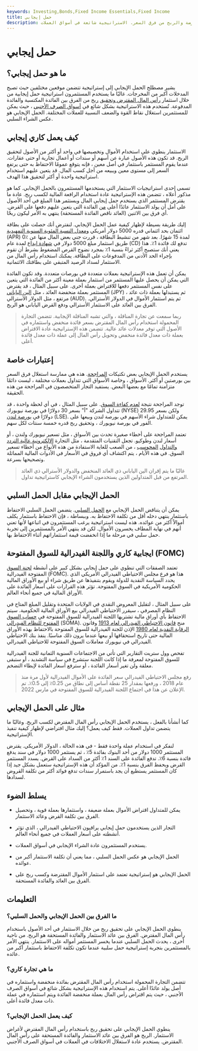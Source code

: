 ```yaml
---
keywords: Investing,Bonds,Fixed Income Essentials,Fixed Income
title: حمل إيجابي
description: الشراء الإيجابي هو ممارسة الاستثمار بأموال مقترضة والربح من فرق السعر. الاستراتيجية شائعة في أسواق العملات.
---
```


# حمل إيجابي
## ما هو حمل إيجابي؟

يشير مصطلح الحمل الإيجابي إلى إستراتيجية تتضمن موقعين مختلفين حيث تصبح المدخلات أكبر من المخرجات. غالبًا ما يستخدم المستثمرون استراتيجية حمل إيجابية من خلال استثمار [رأس المال المقترض وتحقيق](/borrowed-capital) [ربح](/borrowed-capital) من الفرق بين الفائدة المكتسبة والفائدة المدفوعة. تُستخدم هذه الاستراتيجية بشكل شائع في [أسواق الصرف الأجنبي](/foreign-exchange-markets) ، حيث يمكن للمستثمرين استغلال نقاط القوة والضعف النسبية للعملات المختلفة. الحمل الإيجابي هو عكس الشراء السلبي.

## كيف يعمل كاري إيجابي

الاستثمار ينطوي على استخدام الأموال وتخصيصها في واحد أو أكثر من الأصول لتحقيق الربح. قد تكون هذه الأصول عبارة عن أسهم أو سندات أو أعمال تجارية أو حتى عقارات. عندما يقوم المستثمر باستثمار في أصل معين ، فإنه يتوقع عمومًا الاحتفاظ به حتى يرتفع السعر إلى مستوى معين ويبيعه من أجل كسب المال. قد يتعين عليهم استخدام استراتيجية واحدة أو أكثر لتحقيق هذا الهدف.

تسمى إحدى استراتيجيات الاستثمار التي يستخدمها المستثمرون بالحمل الإيجابي. كما هو مذكور أعلاه ، تتضمن هذه الإستراتيجية عادة استخدام الرافعة المالية لكسب ربح. عادة ما يقترض المستثمر الذي يستخدم حمل إيجابي المال ويستثمر هذا المبلغ في أحد الأصول على أمل أن يولد الاستثمار عائدًا أعلى [من](/return) الفائدة التي يتعين عليهم دفعها على القرض. أي فرق بين الاثنين (العائد ناقص الفائدة المستحقة) ينتهي به الأمر ليكون ربحًا.

إليك طريقة بسيطة لإظهار كيفية عمل الحمل الإيجابي. لنفترض أنك حصلت على بطاقة ائتمان بحد ائتماني قدره 5000 دولار أمريكي [ومعدل النسبة المئوية السنوية التمهيدية](/apr) (APR) 0٪ لمدة 15 شهرًا. بعد شهر من تنشيط البطاقة ، قررت جني بعض المال منها عن طريق استثمار مبلغ 5000 دولار في [شهادة إيداع](/certificateofdeposit) لمدة عام (CD) تدفع لك فائدة 1٪. هذا يعني أنك ستصبح أكثر ثراءً بنسبة 1٪ بمجرد نضوج القرص المضغوط بشرط أن تقوم بإجراء الحد الأدنى من المدفوعات على البطاقة. يمكنك استخدام رأس المال من الاستثمار لسداد الرصيد المتبقي على بطاقتك الائتمانية.

يمكن أن تعمل هذه الإستراتيجية بعملات متعددة في بورصات متعددة. وقد تكون الفائدة التي يمكن أن يحصل عليها المستثمر من استثمار بعملة معينة أكثر من الفائدة التي يتعين على نفس المستثمر دفعها للاقتراض بعملة أخرى. على سبيل المثال ، قد يقترض المستثمر بعملة منخفضة العائد ، مثل [الين الياباني](/jpy-japanese-yen) (JPY) ، ثم يستبدلها بعملة ذات عائد مرتفع ، مثل الدولار الأسترالي (AUD). ثم يتم استثمار الأموال في الدولار الأسترالي. الفرق بين العائد على الاستثمار الأسترالي ودفع القرض الياباني هو الربح.

> ربما سمعت عن تجارة المناقلة ، والتي تشبه المناقلة الإيجابية. تتضمن التجارة المحمولة استخدام رأس المال المقترض بسعر فائدة منخفض واستثماره في الأصول التي توفر معدلات عائد عالية. تتضمن هذه الإستراتيجية عادة الاقتراض بعملة ذات معدل فائدة منخفض وتحويل رأس المال إلى عملة ذات معدل فائدة أعلى.

>

## إعتبارات خاصة

يستخدم الحمل الإيجابي بعض تكتيكات [المراجحة](/arbitrage). هذه هي ممارسة استغلال فرق السعر بين بورصتين أو أكثر. الأسواق ، وخاصة الأسواق التي تتداول بعملات مختلفة ، ليست دائمًا متزامنة تمامًا مع بعضها البعض. يستفيد التجار المتخصصون في المراجحة من هذه الحقيقة.

توجد المراجحة نتيجة [لعدم كفاءة السوق](/inefficientmarket). على سبيل المثال ، في أي لحظة واحدة ، قد تتداول الشركة "أ" بسعر 30 دولارًا في بورصة نيويورك (NYSE) ولكن بسعر 29.95 دولارًا في [بورصة لندن](/lse) (LSE). يمكن للمتداول شراء الأسهم في بورصة لندن وبيعها على الفور في بورصة نيويورك ، وتحقيق ربح قدره خمسة سنتات لكل سهم.

تعتمد المراجحة على أخطاء صغيرة تحدث بين الأسواق ، مثل تسعير نيويورك ولندن ، أو أسعار لندن وطوكيو. تجعل التقنيات المتقدمة ، مثل التجارة [الإلكترونية عالية التردد والتداول](/high-frequency-trading) [المحوسب](/high-frequency-trading) ، من الصعب للغاية الاستفادة من هذه الأنواع من أخطاء تسعير السوق. في هذه الأيام ، يتم اكتشاف أي فروق في الأسعار في الأدوات المالية المماثلة وتصحيحها بسرعة.

> غالبًا ما يتم إقران الين الياباني ذي العائد المنخفض والدولار الأسترالي ذي العائد المرتفع من قبل المتداولين الذين يستخدمون الشراء الإيجابي كاستراتيجية تداول.

>

## الحمل الإيجابي مقابل الحمل السلبي

يمكن أن يتناقض الحمل الإيجابي مع [الحمل السلبي](/negativecarry). يتضمن الحمل السلبي الاحتفاظ باستثمار ينتهي دخله أقل من تكلفة الاحتفاظ به. وببساطة ، فإن الاحتفاظ باستثمار يكلف أموالاً أكثر من عوائده. هذه ليست استراتيجية يرغب المستثمرون في اتباعها لأنها تعني أنهم في نهاية المطاف يخسرون الأموال. لكن قد ينتهي الأمر بالمستثمرين إلى تجربة حمل سلبي في مرحلة ما إذا انخفضت قيمة استثماراتهم أثناء الاحتفاظ بها.

## ايجابية كاري واللجنة الفيدرالية للسوق المفتوحة (FOMC)

تعتمد الصفقات التي تنطوي على حمل إيجابي بشكل كبير على أنشطة [لجنة السوق](/fomc) المفتوحة الفيدرالية (FOMC). هذا هو فرع مجلس الاحتياطي الفيدرالي الأمريكي الذي يحدد السياسة النقدية للدولة ويقوم بتنفيذها عن طريق شراء أو بيع الأوراق المالية الحكومية الأمريكية في السوق المفتوحة. تؤثر هذه القرارات على أسعار الفائدة على الأوراق المالية في جميع أنحاء العالم.

على سبيل المثال ، لتقليل المعروض النقدي في الولايات المتحدة وتقليل المبلغ المتاح في النظام المصرفي ، سيقرر الاحتياطي الفيدرالي بيع الأوراق المالية الحكومية. سيتم الاحتفاظ بأي أوراق مالية تشتريها اللجنة الفيدرالية للسوق المفتوحة في [حساب السوق المفتوح للنظام الفيدرالي](/soma) (SOMA). منح [قانون الاحتياطي الفيدرالي لعام 1913](/1913-federal-reserve-act) وقانون [الرقابة النقدية لعام 1980](/monetary-control-act) الإذن للجنة الفيدرالية للسوق المفتوحة بالاحتفاظ بهذه الأوراق المالية حتى تاريخ استحقاقها أو بيعها عندما يرون ذلك مناسبًا. ينفذ بنك الاحتياطي الفيدرالي في نيويورك معاملات السوق المفتوحة للاحتياطي الفيدرالي.

تفحص وول ستريت التقارير التي تأتي من الاجتماعات السنوية الثمانية للجنة الفيدرالية للسوق المفتوحة لمعرفة ما إذا كانت اللجنة ستشرع في سياسة التشديد ، أو ستبقى معلقة ولن تغير أسعار الفائدة ، أو سترفع أسعار الفائدة لإبطاء التضخم.

> رفع مجلس الاحتياطي الفيدرالي سعر الفائدة على الأموال الفيدرالية لأول مرة منذ عام 2018 ، ورفعها بمقدار 25 نقطة أساس إلى نطاق من 0.25٪ إلى 0.5٪. تم الإعلان عن هذا في اجتماع اللجنة الفيدرالية للسوق المفتوحة في مارس 2022.

>

## مثال على الحمل الإيجابي

كما أنشأنا بالفعل ، يستخدم الحمل الإيجابي رأس المال المقترض لكسب الربح. وغالبًا ما يتضمن تداول العملات. فقط كيف يعمل؟ إليك مثال افتراضي لإظهار كيفية تنفيذ الإستراتيجية.

لنفكر في استخدام عملة واحدة فقط - في هذه الحالة ، الدولار الأمريكي. يقترض المستثمر 1000 دولار من أحد البنوك بفائدة 5٪ ، ثم يستثمر 1000 دولار في سند يدفع فائدة بنسبة 6٪. تدفع الفائدة على السند 1٪ أكثر من السداد على القرض. يسدد المستثمر القرض ويحفظ الفرق بنسبة 1٪. من المؤكد أن هذه الإستراتيجية ستعمل بشكل جيد إذا كان المستثمر يستطيع أن يجد باستمرار سندات تدفع فوائد أكثر من تكلفة القروض لسدادها.

## يسلط الضوء

- يمكن للمتداول اقتراض الأموال بعملة ضعيفة ، واستثمارها بعملة قوية ، وتحصيل الفرق بين تكلفة القرض وعائد الاستثمار.

- التجار الذين يستخدمون حمل إيجابي يراقبون الاحتياطي الفيدرالي ، الذي تؤثر أنشطته على أسعار العملات في جميع أنحاء العالم.

- يستخدم المستثمرون عادة الشراء الإيجابي في أسواق العملات.

- الحمل الإيجابي هو عكس الحمل السلبي ، مما يعني أن تكلفة الاستثمار أكبر من عوائده.

- الحمل الإيجابي هو إستراتيجية تعتمد على استثمار الأموال المقترضة وكسب ربح على الفرق بين العائد والفائدة المستحقة.

## التعليمات

### ما الفرق بين الحمل الإيجابي والحمل السلبي؟

ينطوي الحمل الإيجابي على تحقيق ربح من خلال الاستثمار في أحد الأصول باستخدام رأس المال المقترض. الفرق بين عائد الاستثمار والفائدة المستحقة هو الربح. من ناحية أخرى ، يحدث الحمل السلبي عندما يخسر المستثمر أمواله على الاستثمار. ينتهي الأمر بالمستثمرين بتجربة إستراتيجية حمل سلبية عندما تكون تكلفة الاحتفاظ باستثمار أكبر من عائده.

### ما هي تجارة كاري؟

تتضمن التجارة المحمولة استخدام رأس المال المقترض بفائدة منخفضة واستثماره في أصل يولد عائدًا أعلى. يتم استخدام هذه الإستراتيجية بشكل شائع في أسواق الصرف الأجنبي ، حيث يتم اقتراض رأس المال بعملة منخفضة الفائدة ويتم استثماره في عملة ذات معدل فائدة أعلى.

### كيف يعمل الحمل الإيجابي؟

ينطوي الحمل الإيجابي على تحقيق ربح باستخدام رأس المال المقترض لأغراض الاستثمار. الربح هو الفرق بين عائد الاستثمار والفائدة المستحقة على رأس المال المقترض. يستخدم عادة لاستغلال الاختلافات في العملات في أسواق الصرف الأجنبي.

